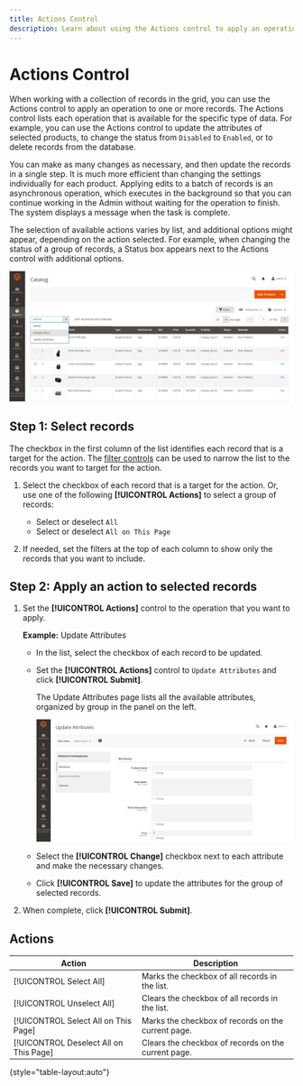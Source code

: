 ```yaml
---
title: Actions Control
description: Learn about using the Actions control to apply an operation to one or more records in the Admin.
---
```

# Actions Control

When working with a collection of records in the grid, you can use the Actions control to apply an operation to one or more records. The Actions control lists each operation that is available for the specific type of data. For example, you can use the Actions control to update the attributes of selected products, to change the status from `Disabled` to `Enabled`, or to delete records from the database.

You can make as many changes as necessary, and then update the records in a single step. It is much more efficient than changing the settings individually for each product. Applying edits to a batch of records is an asynchronous operation, which executes in the background so that you can continue working in the Admin without waiting for the operation to finish. The system displays a message when the task is complete.

The selection of available actions varies by list, and additional options might appear, depending on the action selected. For example, when changing the status of a group of records, a Status box appears next to the Actions control with additional options.

![Applying an action to selected records](./assets/actions-change-status.png)<!-- zoom -->

## Step 1: Select records

The checkbox in the first column of the list identifies each record that is a target for the action. The [filter controls](admin-grid-controls.md) can be used to narrow the list to the records you want to target for the action.

1. Select the checkbox of each record that is a target for the action. Or, use one of the following **[!UICONTROL Actions]** to select a group of records:

   - Select or deselect  `All`
   - Select or deselect `All on This Page`

1. If needed, set the filters at the top of each column to show only the records that you want to include.

## Step 2: Apply an action to selected records

1. Set the **[!UICONTROL Actions]** control to the operation that you want to apply.

   **Example:** Update Attributes

   - In the list, select the checkbox of each record to be updated.

   - Set the **[!UICONTROL Actions]** control to `Update Attributes` and click **[!UICONTROL Submit]**.

      The Update Attributes page lists all the available attributes, organized by group in the panel on the left.

      ![Update Attributes page](./assets/action-update-attributes.png)<!-- zoom -->

   - Select the **[!UICONTROL Change]** checkbox next to each attribute and make the necessary changes.

   - Click **[!UICONTROL Save]** to update the attributes for the group of selected records.

1. When complete, click **[!UICONTROL Submit]**.

## Actions

|Action|Description|
|--- |--- |
|[!UICONTROL Select All]|Marks the checkbox of all records in the list.|
|[!UICONTROL Unselect All]|Clears the checkbox of all records in the list.|
|[!UICONTROL Select All on This Page]|Marks the checkbox of records on the current page.|
|[!UICONTROL Deselect All on This Page]|Clears the checkbox of records on the current page.|

{style="table-layout:auto"}
